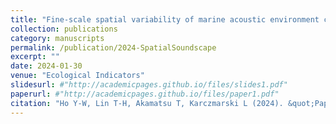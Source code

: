 ```yaml
---
title: "Fine-scale spatial variability of marine acoustic environment corresponds with habitat utilization of Indo-Pacific humpback dolphins in Hong Kong waters"
collection: publications
category: manuscripts
permalink: /publication/2024-SpatialSoundscape
excerpt: ""
date: 2024-01-30
venue: "Ecological Indicators"
slidesurl: #"http://academicpages.github.io/files/slides1.pdf"
paperurl: #"http://academicpages.github.io/files/paper1.pdf"
citation: "Ho Y-W, Lin T-H, Akamatsu T, Karczmarski L (2024). &quot;Paper Title Number 1.&quot; <i>Journal 1</i>. 158:111228."
---
```

